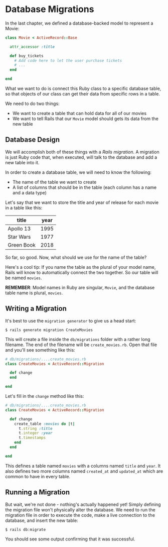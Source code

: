 # Database Migrations


In the last chapter, we defined a database-backed model to represent a Movie:

``` ruby
class Movie < ActiveRecord::Base

  attr_accessor :title

  def buy_tickets
    # Add code here to let the user purchase tickets
    # ...
  end

end
```

What we want to do is connect this Ruby class to a specific database table, so that
objects of our class can get their data from specific rows in a table.  

We need to do two things:

* We want to create a table that can hold data for all of our movies
* We want to tell Rails that our `Movie` model should gets its data from the new table 

## Database Design

We will accomplish both of these things with a _Rails migration_.  A migration is just Ruby code 
that, when executed, will talk to the database and add a new table into it.

In order to create a database table, we will need to know the following:

* The name of the table we want to create
* A list of columns that should be in the table (each column has a name and a data type)

Let's say that we want to store the title and year of release for each movie in a table like this:

|title|year|
|-----|----|
|Apollo 13|1995|
|Star Wars|1977|
|Green Book|2018|

So far, so good.  Now, what should we use for the name of the table?

Here's a cool tip:  If you name the table as the plural of your model name, Rails will
know to automatically connect the two together.  So our table will be named `movies`.

**REMEMBER**: Model names in Ruby are singular, `Movie`, and the database table name is plural, `movies`.

## Writing a Migration

It's best to use the `migration generator` to give us a head start:

``` shell
$ rails generate migration CreateMovies 
```

This will create a file inside the `db/migrations` folder with a rather long filename.
The end of the filename will be `create_movies.rb`.  Open that file and you'll see something
like this:

``` ruby
# db/migrations/....create_movies.rb
class CreateMovies < ActiveRecord::Migration

  def change
  end

end
```

Let's fill in the `change` method like this:

``` ruby
# db/migrations/....create_movies.rb
class CreateMovies < ActiveRecord::Migration

  def change
    create_table :movies do |t|
      t.string :title
      t.integer :year
      t.timestamps
    end
  end

end
```
This defines a table named `movies` with a columns named `title` and `year`.  It also defines two more columns named `created_at` and `updated_at` which are common to have in every table.

## Running a Migration

But wait, we're not done - nothing's actually happened yet!  Simply defining
the migration file won't physically alter the database.  We need to run 
the migration file in order to execute the code, make a live connection
to the database, and insert the new table:

``` shell
$ rails db:migrate
```

You should see some output confirming that it was successful.

